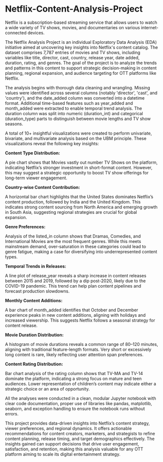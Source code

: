 # Netflix-Content-Analysis-Project


Netflix is a subscription-based streaming service that allows users to watch a wide variety of TV shows, movies, and documentaries on various internet-connected devices.

The Netflix Analysis Project is an individual Exploratory Data Analysis (EDA) initiative aimed at uncovering key insights into Netflix's content catalog. The dataset comprises 7,787 entries of movies and TV shows, including variables like title, director, cast, country, release year, date added, duration, rating, and genres. The goal of the project is to analyze the trends and patterns in this content to support strategic decision-making in content planning, regional expansion, and audience targeting for OTT platforms like Netflix.

The analysis begins with thorough data cleaning and wrangling. Missing values were identified across several columns (notably 'director', 'cast', and 'country'), and the date_added column was converted into a datetime format. Additional time-based features such as year_added and month_added were extracted to enable temporal trend analysis. The duration column was split into numeric (duration_int) and categorical (duration_type) parts to distinguish between movie lengths and TV show seasons.

A total of 10+ insightful visualizations were created to perform univariate, bivariate, and multivariate analysis based on the UBM principle. These visualizations reveal the following key insights:

**Content Type Distribution:**

A pie chart shows that Movies vastly out number TV Shows on the platform, indicating Netflix’s stronger investment in short-format content. However, this may suggest a strategic opportunity to boost TV show offerings for long-term viewer engagement.

**Country-wise Content Contribution:**

A horizontal bar chart highlights that the United States dominates Netflix’s content production, followed by India and the United Kingdom. This indicates strong content sourcing from North America and emerging growth in South Asia, suggesting regional strategies are crucial for global expansion.

**Genre Preferences:**

Analysis of the listed_in column shows that Dramas, Comedies, and International Movies are the most frequent genres. While this meets mainstream demand, over-saturation in these categories could lead to genre fatigue, making a case for diversifying into underrepresented content types.

**Temporal Trends in Releases:**

A line plot of release_year reveals a sharp increase in content releases between 2015 and 2019, followed by a dip post-2020, likely due to the COVID-19 pandemic. This trend can help plan content pipelines and forecast production slowdowns.

**Monthly Content Additions:**

A bar chart of month_added identifies that October and December experience peaks in new content additions, aligning with holidays and increased viewership. This suggests Netflix follows a seasonal strategy for content release.

**Movie Duration Distribution:**

A histogram of movie durations reveals a common range of 80–120 minutes, aligning with traditional feature-length formats. Very short or excessively long content is rare, likely reflecting user attention span preferences.

**Content Rating Distribution:**

Bar chart analysis of the rating column shows that TV-MA and TV-14 dominate the platform, indicating a strong focus on mature and teen audiences. Lower representation of children’s content may indicate either a strategic choice or an area of opportunity.

All the analyses were conducted in a clean, modular Jupyter notebook with clear code documentation, proper use of libraries like pandas, matplotlib, seaborn, and exception handling to ensure the notebook runs without errors.

This project provides data-driven insights into Netflix’s content strategy, viewer preferences, and regional dynamics. It offers actionable recommendations for content creators, marketers, and strategists to refine content planning, release timing, and target demographics effectively. The insights gained can support decisions that drive user engagement, satisfaction, and retention, making this analysis valuable for any OTT platform aiming to scale its digital entertainment strategy.
